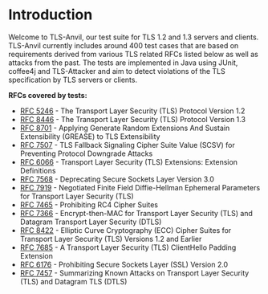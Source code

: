 # Introduction

Welcome to TLS-Anvil, our test suite for TLS 1.2 and 1.3 servers and clients. TLS-Anvil currently includes around 400 test cases that are based on requirements derived from various TLS related RFCs listed below as well as attacks from the past. The tests are implemented in Java using JUnit, coffee4j and TLS-Attacker and aim to detect violations of the TLS specification by TLS servers or clients.

**RFCs covered by tests:**
* [RFC 5246](https://datatracker.ietf.org/doc/html/rfc5246) - The Transport Layer Security (TLS) Protocol Version 1.2
* [RFC 8446](https://datatracker.ietf.org/doc/html/rfc8446) - The Transport Layer Security (TLS) Protocol Version 1.3
* [RFC 8701](https://datatracker.ietf.org/doc/html/rfc8701) - Applying Generate Random Extensions And Sustain Extensibility (GREASE) to TLS Extensibility
* [RFC 7507](https://datatracker.ietf.org/doc/html/rfc7507) - TLS Fallback Signaling Cipher Suite Value (SCSV) for Preventing Protocol Downgrade Attacks
* [RFC 6066](https://datatracker.ietf.org/doc/html/rfc6066) - Transport Layer Security (TLS) Extensions: Extension Definitions
* [RFC 7568](https://datatracker.ietf.org/doc/html/rfc7568) - Deprecating Secure Sockets Layer Version 3.0
* [RFC 7919](https://datatracker.ietf.org/doc/html/rfc7919) - Negotiated Finite Field Diffie-Hellman Ephemeral Parameters for Transport Layer Security (TLS)
* [RFC 7465](https://datatracker.ietf.org/doc/html/rfc7465) - Prohibiting RC4 Cipher Suites
* [RFC 7366](https://datatracker.ietf.org/doc/html/rfc7366) - Encrypt-then-MAC for Transport Layer Security (TLS) and Datagram Transport Layer Security (DTLS)
* [RFC 8422](https://datatracker.ietf.org/doc/html/rfc8422) - Elliptic Curve Cryptography (ECC) Cipher Suites for Transport Layer Security (TLS) Versions 1.2 and Earlier
* [RFC 7685](https://datatracker.ietf.org/doc/html/rfc7685) - A Transport Layer Security (TLS) ClientHello Padding Extension
* [RFC 6176](https://datatracker.ietf.org/doc/html/rfc6176) - Prohibiting Secure Sockets Layer (SSL) Version 2.0
* [RFC 7457](https://datatracker.ietf.org/doc/html/rfc7457) - Summarizing Known Attacks on Transport Layer Security (TLS) and Datagram TLS (DTLS)

